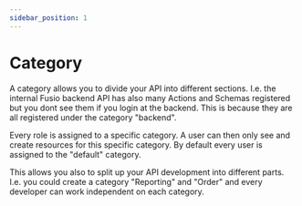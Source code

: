 ```yaml
---
sidebar_position: 1
---
```


# Category

A category allows you to divide your API into different sections. I.e. the
internal Fusio backend API has also many Actions and Schemas registered but you
dont see them if you login at the backend. This is because they are all
registered under the category "backend".

Every role is assigned to a specific category. A user can then only see and
create resources for this specific category. By default every user is assigned
to the "default" category.

This allows you also to split up your API development into different parts. I.e.
you could create a category "Reporting" and "Order" and every developer can
work independent on each category.
